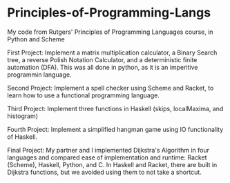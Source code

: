 # Principles-of-Programming-Langs
My code from Rutgers' Principles of Programming Languages course, in Python and Scheme

First Project:
    Implement a matrix multiplication calculator, a Binary Search tree, a reverse Polish Notation Calculator,
    and a deterministic finite automation (DFA). This was all done in python, as it is an imperitive programmin language.
   
Second Project:
    Implement a spell checker using Scheme and Racket, to learn how to use a functional programming language.
 
Third Project:
    Implement three functions in Haskell (skips, localMaxima, and histogram)

Fourth Project:
    Implement a simplified hangman game using IO functionality of Haskell.

Final Project:
    My partner and I implemented Dijkstra's Algorithm in four languages and compared ease of implementation and runtime: Racket (Scheme), Haskell, Python, and C. In Haskell and Racket, there are built in Dijkstra functions, but we avoided using them to not take a shortcut.
